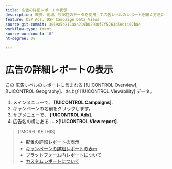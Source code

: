```yaml
---
title: 広告の詳細レポートの表示
description: 概要、地域、視認性のデータを使用して広告レベルのレポートを開く方法について説明します。
feature: DSP Ads, DSP Campaign Data Views
source-git-commit: 3059a5b211a8a219b02930f7f5763d5ec1467b8e
workflow-type: tm+mt
source-wordcount: '0'
ht-degree: 0%

---
```


# 広告の詳細レポートの表示

この <!--legacy --> 広告レベルのレポートに含まれる [!UICONTROL Overview], [!UICONTROL Geography]、および [!UICONTROL Viewability] データ。

1. メインメニューで、 **[!UICONTROL Campaigns]**.
1. キャンペーンの名前をクリックします。
1. サブメニューで、 **[!UICONTROL Ads]**.
1. 広告名の横にある  **... >[!UICONTROL View report]**.

>[!MORELIKETHIS]
>
>* [配置の詳細レポートの表示](/help/dsp/campaign-management/placements/placement-view-report.md)
>* [キャンペーンの詳細レポートの表示](/help/dsp/campaign-management/campaigns/campaign-view-report.md)
>* [プラットフォーム内レポートについて](/help/dsp/campaign-management/reports/campaign-reports-about.md)
>* [カスタムレポートについて](/help/dsp/reports/report-about.md)

